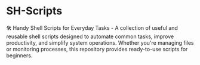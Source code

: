# SH-Scripts
🛠️ Handy Shell Scripts for Everyday Tasks - A collection of useful and reusable shell scripts designed to automate common tasks, improve productivity, and simplify system operations. Whether you're managing files or monitoring processes, this repository provides ready-to-use scripts for beginners.

